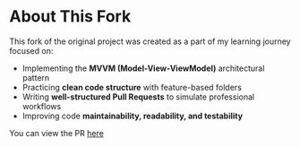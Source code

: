 # About This Fork

This fork of the original project was created as a part of my learning journey focused on:

- Implementing the **MVVM (Model-View-ViewModel)** architectural pattern
- Practicing **clean code structure** with feature-based folders
- Writing **well-structured Pull Requests** to simulate professional workflows
- Improving code **maintainability, readability, and testability**

You can view the PR [here](https://github.com/reinhart-c/PokemonLibrary/pull/1)
